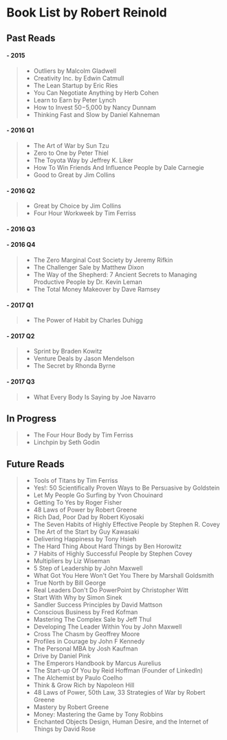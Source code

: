 # Book List by Robert Reinold
## Past Reads  
  
#### - 2015

>-	Outliers					 by Malcolm Gladwell
>-	Creativity Inc.				 by Edwin Catmull
>-	The Lean Startup			 by Eric Ries
>-	You Can Negotiate Anything	 by Herb Cohen
>-	Learn to Earn				 by Peter Lynch
>-	How to Invest $50-$5,000	 by Nancy Dunnam
>-	Thinking Fast and Slow 		 by Daniel Kahneman  

#### - 2016 Q1

>-	The Art of War 				 by Sun Tzu
>-	Zero to One					 by Peter Thiel
>-	The Toyota Way 				 by Jeffrey K. Liker
>-	How To Win Friends And Influence People by Dale Carnegie
>-	Good to Great				 by Jim Collins  

#### - 2016 Q2

>-   Great by Choice by Jim Collins
>-	Four Hour Workweek by Tim Ferriss

#### - 2016 Q3

#### - 2016 Q4
>-	The Zero Marginal Cost Society by Jeremy Rifkin
>-	The Challenger Sale by Matthew Dixon
>- The Way of the Shepherd: 7 Ancient Secrets to Managing Productive People by Dr. Kevin Leman
>- The Total Money Makeover by Dave Ramsey

#### - 2017 Q1
>-	 The Power of Habit by Charles Duhigg

#### - 2017 Q2
>-  Sprint by Braden Kowitz
>-  Venture Deals by Jason Mendelson
>-  The Secret by Rhonda Byrne 

#### - 2017 Q3
>-  What Every Body Is Saying by Joe Navarro

## In Progress
>-  The Four Hour Body by Tim Ferriss
>-  Linchpin by Seth Godin 

## Future Reads

>- Tools of Titans by Tim Ferriss
>-	Yes!: 50 Scientifically Proven Ways to Be Persuasive by Goldstein
>-	Let My People Go Surfing by Yvon Chouinard
>-	Getting To Yes by Roger Fisher
>-	48 Laws of Power by Robert Greene
>-	Rich Dad, Poor Dad by Robert Kiyosaki
>-	The Seven Habits of Highly Effective People by Stephen R. Covey
>-	The Art of the Start 		by Guy Kawasaki
>-	Delivering Happiness 		by Tony Hsieh
>-	The Hard Thing About Hard Things	by Ben Horowitz
>-	7 Habits of Highly Successful People by Stephen Covey
>-	Multipliers by Liz Wiseman
>-	5 Step of Leadership by John Maxwell
>-	What Got You Here Won't Get You There by Marshall Goldsmith
>-	True North by Bill George
>-	Real Leaders Don't Do PowerPoint by Christopher Witt
>-	Start With Why by Simon Sinek
>-	Sandler Success Principles by David Mattson
>-	Conscious Business by Fred Kofman
>-	Mastering The Complex Sale by Jeff Thul
>-	Developing The Leader Within You by John Maxwell
>-	Cross The Chasm by Geoffrey Moore
>-	Profiles in Courage by John F Kennedy
>-	The Personal MBA by Josh Kaufman
>-	Drive by Daniel Pink
>-	The Emperors Handbook by Marcus Aurelius
>-	The Start-up Of You by Reid Hoffman (Founder of LinkedIn)
>- 	The Alchemist by  Paulo Coelho
>- 	Think & Grow Rich by Napoleon Hill
>- 	48 Laws of Power, 50th Law, 33 Strategies of War by Robert Greene
>-	Mastery by Robert Greene
>-	Money: Mastering the Game by Tony Robbins
>-	Enchanted Objects Design, Human Desire, and the Internet of Things by David Rose
